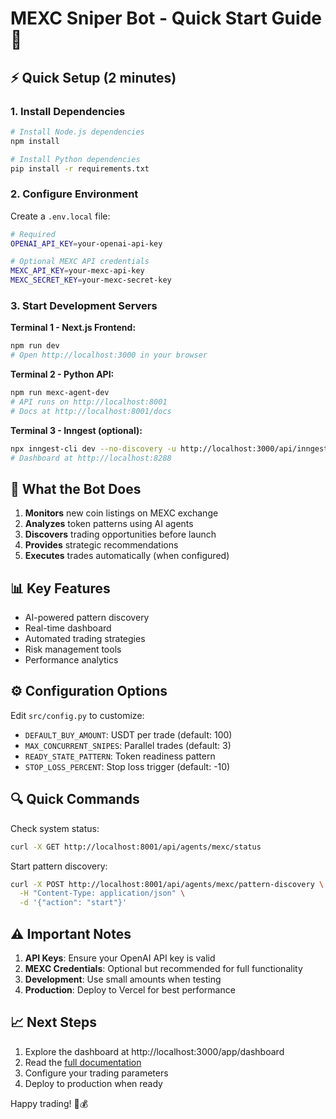 # MEXC Sniper Bot - Quick Start Guide 🚀

## ⚡ Quick Setup (2 minutes)

### 1. Install Dependencies
```bash
# Install Node.js dependencies
npm install

# Install Python dependencies
pip install -r requirements.txt
```

### 2. Configure Environment
Create a `.env.local` file:
```bash
# Required
OPENAI_API_KEY=your-openai-api-key

# Optional MEXC API credentials
MEXC_API_KEY=your-mexc-api-key
MEXC_SECRET_KEY=your-mexc-secret-key
```

### 3. Start Development Servers

**Terminal 1 - Next.js Frontend:**
```bash
npm run dev
# Open http://localhost:3000 in your browser
```

**Terminal 2 - Python API:**
```bash
npm run mexc-agent-dev
# API runs on http://localhost:8001
# Docs at http://localhost:8001/docs
```

**Terminal 3 - Inngest (optional):**
```bash
npx inngest-cli dev --no-discovery -u http://localhost:3000/api/inngest
# Dashboard at http://localhost:8288
```

## 🎯 What the Bot Does

1. **Monitors** new coin listings on MEXC exchange
2. **Analyzes** token patterns using AI agents
3. **Discovers** trading opportunities before launch
4. **Provides** strategic recommendations
5. **Executes** trades automatically (when configured)

## 📊 Key Features

- AI-powered pattern discovery
- Real-time dashboard
- Automated trading strategies
- Risk management tools
- Performance analytics

## ⚙️ Configuration Options

Edit `src/config.py` to customize:
- `DEFAULT_BUY_AMOUNT`: USDT per trade (default: 100)
- `MAX_CONCURRENT_SNIPES`: Parallel trades (default: 3)
- `READY_STATE_PATTERN`: Token readiness pattern
- `STOP_LOSS_PERCENT`: Stop loss trigger (default: -10)

## 🔍 Quick Commands

Check system status:
```bash
curl -X GET http://localhost:8001/api/agents/mexc/status
```

Start pattern discovery:
```bash
curl -X POST http://localhost:8001/api/agents/mexc/pattern-discovery \
  -H "Content-Type: application/json" \
  -d '{"action": "start"}'
```

## ⚠️ Important Notes

1. **API Keys**: Ensure your OpenAI API key is valid
2. **MEXC Credentials**: Optional but recommended for full functionality
3. **Development**: Use small amounts when testing
4. **Production**: Deploy to Vercel for best performance

## 📈 Next Steps

1. Explore the dashboard at http://localhost:3000/app/dashboard
2. Read the [full documentation](README.md)
3. Configure your trading parameters
4. Deploy to production when ready

Happy trading! 🎯💰